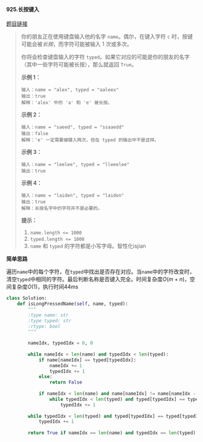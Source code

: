 #### 925.长按键入
[题目链接](https://leetcode-cn.com/problems/long-pressed-name/)
> 你的朋友正在使用键盘输入他的名字 `name`。偶尔，在键入字符 `c` 时，按键可能会被*长按*，而字符可能被输入 1 次或多次。
>
> 你将会检查键盘输入的字符 `typed`。如果它对应的可能是你的朋友的名字（其中一些字符可能被长按），那么就返回 `True`。
>
>  
>
> **示例 1：**
>
> ```
> 输入：name = "alex", typed = "aaleex"
> 输出：true
> 解释：'alex' 中的 'a' 和 'e' 被长按。
> ```
>
> **示例 2：**
>
> ```
> 输入：name = "saeed", typed = "ssaaedd"
> 输出：false
> 解释：'e' 一定需要被键入两次，但在 typed 的输出中不是这样。
> ```
>
> **示例 3：**
>
> ```
> 输入：name = "leelee", typed = "lleeelee"
> 输出：true
> ```
>
> **示例 4：**
>
> ```
> 输入：name = "laiden", typed = "laiden"
> 输出：true
> 解释：长按名字中的字符并不是必要的。
> ```
>
>  
>
> **提示：**
>
> 1. `name.length <= 1000`
> 2. `typed.length <= 1000`
> 3. `name` 和 `typed` 的字符都是小写字母。智性化isjian

**简单思路**

遍历```name```中的每个字符，在```typed```中找出是否存在对应。当```name```中的字符改变时，清空```typed```中相同的字符。最后判断名称是否键入完全。时间复杂度$O(m+n)$，空间复杂度$O(1)$，执行时间44ms

```python
class Solution:
    def isLongPressedName(self, name, typed):
        """
        :type name: str
        :type typed: str
        :rtype: bool
        """
        
        nameIdx, typedIdx = 0, 0
        
        while nameIdx < len(name) and typedIdx < len(typed):   
            if name[nameIdx] == typed[typedIdx]:
                nameIdx += 1
                typedIdx += 1
            else:
                return False
            
            if nameIdx < len(name) and name[nameIdx] != name[nameIdx - 1]:
                while typedIdx < len(typed) and typed[typedIdx] == typed[typedIdx - 1]:
                    typedIdx += 1
                    
        while typedIdx < len(typed) and typed[typedIdx] == typed[typedIdx - 1]:
            typedIdx += 1
            
        return True if nameIdx == len(name) and typedIdx == len(typed) else False
```

